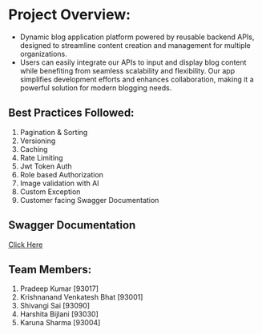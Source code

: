 # Project Overview:
- Dynamic blog application platform powered by reusable backend APIs, designed to streamline content creation and management for multiple organizations. 
- Users can easily integrate our APIs to input and display blog content while benefiting from seamless scalability and flexibility. Our app simplifies development efforts and enhances collaboration, making it a powerful solution for modern blogging needs.


## Best Practices Followed:
1. Pagination & Sorting
2. Versioning
3. Caching
4. Rate Limiting
5. Jwt Token Auth
6. Role based Authorization
7. Image validation with AI
8. Custom Exception 
9. Customer facing Swagger Documentation

## Swagger Documentation
[Click Here](http://localhost:8080/swagger-ui/index.html)

## Team Members:
1. Pradeep Kumar [93017]
2. Krishnanand Venkatesh Bhat [93001]
3. Shivangi Sai [93090]
4. Harshita Bijlani [93030]
5. Karuna Sharma [93004]